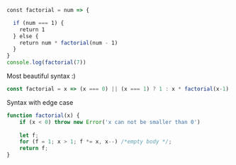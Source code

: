 ```js
const factorial = num => {

  if (num === 1) {
    return 1
  } else {
    return num * factorial(num - 1)
  }
}
console.log(factorial(7))
```

Most beautiful syntax :)
```js
const factorial = x => (x === 0) || (x === 1) ? 1 : x * factorial(x-1);
```

Syntax with edge case
```js
function factorial(x) {
	if (x < 0) throw new Error('x can not be smaller than 0')
	
	let f;
	for (f = 1; x > 1; f *= x, x--) /*empty body */;
	return f;
}
```